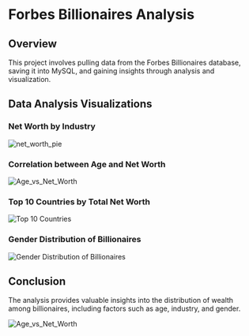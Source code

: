 # Forbes Billionaires Analysis

## Overview
This project involves pulling data from the Forbes Billionaires database, saving it into MySQL, and gaining insights through analysis and visualization.

## Data Analysis Visualizations

### Net Worth by Industry
![net_worth_pie](https://github.com/user-attachments/assets/15176ee2-2faf-4188-a24d-991094d2d806)

### Correlation between Age and Net Worth
![Age_vs_Net_Worth](https://github.com/user-attachments/assets/0cc2a409-49dd-4a6b-bd93-0a681ce7ba53)

### Top 10 Countries by Total Net Worth
![Top 10 Countries](https://github.com/user-attachments/assets/3301a77e-9365-45c3-b150-5b6da7064f8e)

### Gender Distribution of Billionaires
![Gender Distribution of Billionaires](https://github.com/user-attachments/assets/87ac5e52-249d-4553-af0d-bd0e9ff29ad6)



## Conclusion
The analysis provides valuable insights into the distribution of wealth among billionaires, including factors such as age, industry, and gender.


![Age_vs_Net_Worth](https://github.com/user-attachments/assets/9d539267-f8af-4be9-9737-50dc282b6033)
